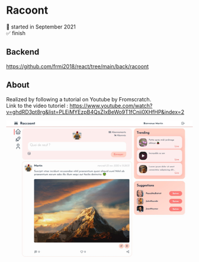 # Racoont

📅 started in September 2021  
✅ finish

## Backend

https://github.com/frmi2018/react/tree/main/back/racoont

## About

Realized by following a tutorial on Youtube by Fromscratch.  
Link to the video tutoriel : https://www.youtube.com/watch?v=ghdRD3pt8rg&list=PLEiMYEzpB4QsZIxBeWo9T1fCnii0XHfHP&index=2

![alt text](https://github.com/frmi2018/react/blob/main/front/racoont/public/img/screenshot.jpg?raw=true)

